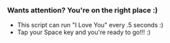 ### Wants attention? You're on the right place :)
- This script can run "I Love You" every .5 seconds :)
- Tap your Space key and you're ready to go!!! :)
